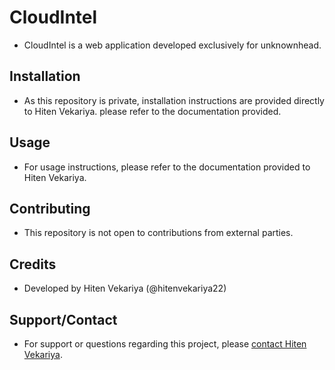 ﻿# CloudIntel

- CloudIntel is a web application developed exclusively for unknownhead.

## Installation

- As this repository is private, installation instructions are provided directly to Hiten Vekariya. please refer to the documentation provided.

## Usage

- For usage instructions, please refer to the documentation provided to Hiten Vekariya.

## Contributing

- This repository is not open to contributions from external parties.

## Credits

- Developed by Hiten Vekariya (@hitenvekariya22)

## Support/Contact

- For support or questions regarding this project, please [contact Hiten Vekariya](mailto:hitenvekariya226@gmail.com).
